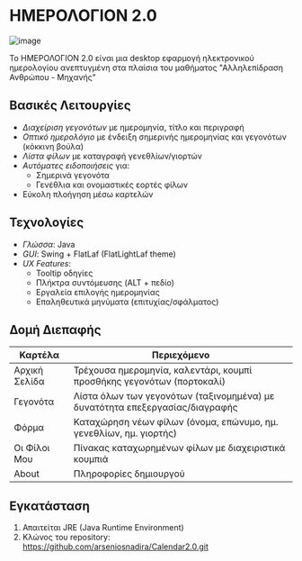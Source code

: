 # ΗΜΕΡΟΛΟΓΙΟΝ 2.0

![image](https://github.com/user-attachments/assets/16e4a08a-5c62-4412-92b0-735001dfc21a)


To ΗΜΕΡΟΛΟΓΙΟΝ 2.0 είναι μια desktop εφαρμογή ηλεκτρονικού ημερολογίου ανεπτυγμένη στα πλαίσια του μαθήματος "Αλληλεπίδραση Ανθρώπου - Μηχανής"


## Βασικές Λειτουργίες
- *Διαχείριση γεγονότων* με ημερομηνία, τίτλο και περιγραφή
- *Οπτικό ημερολόγιο* με ένδειξη σημερινής ημερομηνίας και γεγονότων (κόκκινη βούλα)
- *Λίστα φίλων* με καταγραφή γενεθλίων/γιορτών
- *Αυτόματες ειδοποιήσεις* για:
  - Σημερινά γεγονότα
  - Γενέθλια και ονομαστικές εορτές φίλων
- Εύκολη πλοήγηση μέσω καρτελών

## Τεχνολογίες
- *Γλώσσα*: Java
- *GUI*: Swing + FlatLaf (FlatLightLaf theme)
- *UX Features*:
  - Tooltip οδηγίες
  - Πλήκτρα συντόμευσης (ALT + πεδίο)
  - Εργαλεία επιλογής ημερομηνίας
  - Επαληθευτικά μηνύματα (επιτυχίας/σφάλματος)

## Δομή Διεπαφής
| Καρτέλα         | Περιεχόμενο                                                                 |
|-----------------|-----------------------------------------------------------------------------|
| Αρχική Σελίδα   | Τρέχουσα ημερομηνία, καλεντάρι, κουμπί προσθήκης γεγονότων (πορτοκαλί)      |
| Γεγονότα        | Λίστα όλων των γεγονότων (ταξινομημένα) με δυνατότητα επεξεργασίας/διαγραφής|
| Φόρμα           | Καταχώρηση νέων φίλων (όνομα, επώνυμο, ημ. γενεθλίων, ημ. γιορτής)          |
| Οι Φίλοι Μου    | Πίνακας καταχωρημένων φίλων με διαχειριστικά κουμπιά                        |
| About           | Πληροφορίες δημιουργού                                                      |

## Εγκατάσταση
1. Απαιτείται JRE (Java Runtime Environment)
2. Κλώνος του repository: https://github.com/arseniosnadira/Calendar2.0.git
